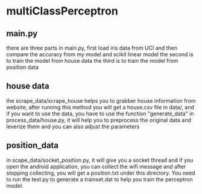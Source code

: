 # multiClassPerceptron

## main.py
  there are three parts in main.py, first load iris data from UCI and then compare the accuracy from my model and scikit linear model
  the second is to train the model from house data
  the third is to train the model from position data
  
## house data
  the scrape_data/scrape_house helps you to grabber house information from website, after running this method you will get a house.csv file in data/, and if you want to use the data, you have to use the function "generate_data" in process_data/house.py, it will help you to preprocess the original data and leverize them and you can also adjust the parameters
  
## position_data
   in scape_data/socket_position.py, it will give you a socket thread and if you open the android application, you can collect the wifi message and after stopping collecting, you will get a position.txt under this directory. You need to run the test.py to generate a trainset.dat to help you train the perceptron model.
   
